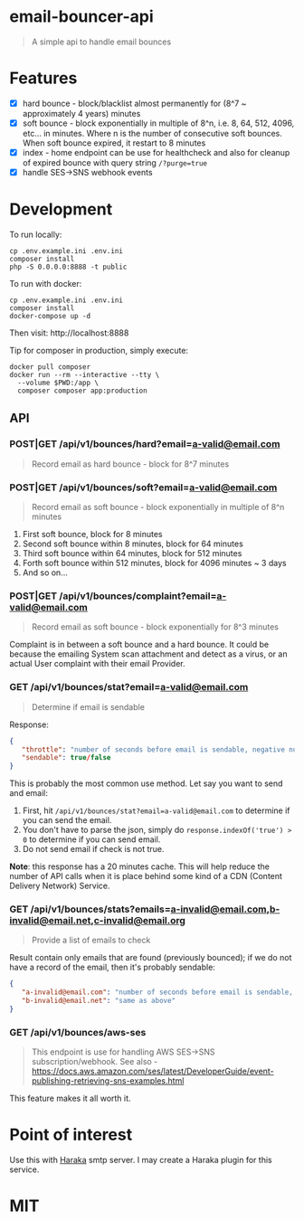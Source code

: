 # email-bouncer-api
> A simple api to handle email bounces

# Features
- [x] hard bounce - block/blacklist almost permanently for (8^7 ~ approximately 4 years) minutes
- [x] soft bounce - block exponentially in multiple of 8^n, i.e. 8, 64, 512, 4096, etc... in minutes.  Where n is the number of consecutive soft bounces.  When soft bounce expired, it restart to 8 minutes
- [x] index - home endpoint can be use for healthcheck and also for cleanup of expired bounce with query string `/?purge=true`
- [x] handle SES->SNS webhook events

# Development

To run locally:
```
cp .env.example.ini .env.ini
composer install
php -S 0.0.0.0:8888 -t public
```

To run with docker:
```
cp .env.example.ini .env.ini
composer install
docker-compose up -d
```

Then visit: http://localhost:8888

Tip for composer in production, simply execute:
```
docker pull composer
docker run --rm --interactive --tty \
  --volume $PWD:/app \
  composer composer app:production
```

## API

### POST|GET /api/v1/bounces/hard?email=a-valid@email.com
> Record email as hard bounce - block for 8^7 minutes

### POST|GET /api/v1/bounces/soft?email=a-valid@email.com
> Record email as soft bounce - block exponentially in multiple of 8^n minutes

1. First soft bounce, block for 8 minutes
2. Second soft bounce within 8 minutes, block for 64 minutes
3. Third soft bounce within 64 minutes, block for 512 minutes
4. Forth soft bounce within 512 minutes, block for 4096 minutes ~ 3 days
5. And so on...

### POST|GET /api/v1/bounces/complaint?email=a-valid@email.com
> Record email as soft bounce - block exponentially for 8^3 minutes

Complaint is in between a soft bounce and a hard bounce.  It could be because the emailing System scan attachment and detect as a virus, or an actual User complaint with their email Provider.

### GET /api/v1/bounces/stat?email=a-valid@email.com
> Determine if email is sendable

Response:
```json
{
   "throttle": "number of seconds before email is sendable, negative number implies email is sendable",
   "sendable": true/false
}

```

This is probably the most common use method.  Let say you want to send and email:
1. First, hit `/api/v1/bounces/stat?email=a-valid@email.com` to determine if you can send the email.
2. You don't have to parse the json, simply do `response.indexOf('true') > 0` to determine if you can send email.
3. Do not send email if check is not true.

**Note**: this response has a 20 minutes cache.  This will help reduce the number of API calls when it is place behind some kind of a CDN (Content Delivery Network) Service.

### GET /api/v1/bounces/stats?emails=a-invalid@email.com,b-invalid@email.net,c-invalid@email.org
> Provide a list of emails to check

Result contain only emails that are found (previously bounced); if we do not have a record of the email, then it's probably sendable:
```json
{
   "a-invalid@email.com": "number of seconds before email is sendable, negative number implies email is sendable",
   "b-invalid@email.net": "same as above"
}
```

### GET /api/v1/bounces/aws-ses
> This endpoint is use for handling AWS SES->SNS subscription/webhook.  See also - https://docs.aws.amazon.com/ses/latest/DeveloperGuide/event-publishing-retrieving-sns-examples.html 

This feature makes it all worth it.

# Point of interest
Use this with [Haraka](https://haraka.github.io/) smtp server.  I may create a Haraka plugin for this service.

# MIT
